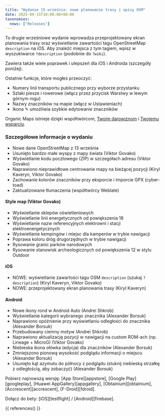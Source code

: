 ```yaml
---
title: "Wydanie 15 września: nowe planowanie trasy i opisy OSM"
date: 2025-09-15T10:00:00+00:00
taxonomies:
  news: ["Releases"]
---
```


To drugie wrześniowe wydanie wprowadza przeprojektowany ekran planowania trasy oraz wyświetlanie zawartości tagu OpenStreetMap `description` na iOS. Aby znaleźć miejsca z tym tagiem, wpisz w wyszukiwarce `?description` (podobnie do `?wiki`).

Zawiera także wiele poprawek i ulepszeń dla iOS i Androida (szczegóły poniżej).

Ostatnie funkcje, które mogłeś przeoczyć:
- Numery linii transportu publicznego przy wyborze przystanku
- Szlaki piesze i rowerowe (włącz przez przycisk Warstwy w lewym górnym rogu)
- Nazwy znaczników na mapie (włącz w Ustawieniach)
- Ikona ✎ umożliwia szybkie edytowanie znaczników

Organic Maps istnieje dzięki współtwórcom, [Twoim darowiznom](@/donate/index.pl.md) i [Twojemu wsparciu](@/contribute/index.md).

### Szczegółowe informacje o wydaniu

- Nowe dane OpenStreetMap z 13 września
- Usunięto bardzo małe wyspy z mapy świata (Viktor Govako)
- Wyświetlanie kodu pocztowego (ZIP) w szczegółach adresu (Viktor Govako)
- Naprawiono nieprawidłowe centrowanie mapy na bieżącej pozycji (Kiryl Kaveryn, Viktor Govako)
- Zachowanie kolorów znaczników przy eksporcie i imporcie GPX (cyber-toad)
- Zaktualizowane tłumaczenia (współtwórcy Weblate)

#### Style map (Viktor Govako)

- Wyświetlanie sklepów oświetleniowych
- Wyświetlanie linii energetycznych od powiększenia 18
- Wyświetlanie nazw referencyjnych elektrowni i stacji elektroenergetycznych
- Wyświetlanie kempingów i miejsc dla kamperów w trybie nawigacji
- Poprawa koloru dróg drugorzędnych w trybie nawigacji
- Rysowanie granic parków narodowych
- Rysowanie stanowisk archeologicznych od powiększenia 12 w stylu Outdoor

#### iOS

- NOWE: wyświetlanie zawartości tagu OSM `description` (szukaj `?description`) (Kiryl Kaveryn, Viktor Govako)
- NOWE: przeprojektowany ekran planowania trasy (Kiryl Kaveryn)

#### Android

- Nowe ikony rond w Android Auto (Andrei Shkrob)
- Wyświetlanie kategorii wybranego znacznika (Alexander Borsuk)
- Naprawiono opóźnienie przy wyświetlaniu odległości do znacznika (Alexander Borsuk)
- Przebudowany ciemny motyw (Andrei Shkrob)
- Naprawiono aktualizację pozycji w nawigacji na custom ROM-ach (np. Lineage + MicroG) (Viktor Govako)
- Niebieska ikona ołówka (edycja) dla znaczników (Alexander Borsuk)
- Zmniejszono pionową wysokość podglądu informacji o miejscu (Alexander Borsuk)
- Usunięto kąt azymutu do północy z podglądu (stuknij niebieską strzałkę z odległością, aby zobaczyć) (Alexander Borsuk)

Pobierz najnowszą wersję: [App Store][appstore], [Google Play][googleplay], [Huawei AppGallery][appgallery], [Obtainium][obtainium], [Accrescent][accrescent], [F-Droid][fdroid].

Dołącz do bety: [iOS][testflight] / [Android][firebase].

{{ references() }}
